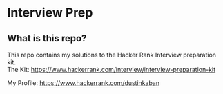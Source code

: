 # Interview Prep

## What is this repo?
This repo contains my solutions to the Hacker Rank Interview preparation kit.  
The Kit: https://www.hackerrank.com/interview/interview-preparation-kit   
  
My Profile: https://www.hackerrank.com/dustinkaban
